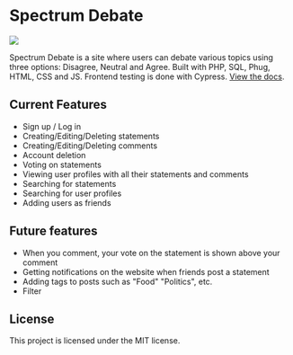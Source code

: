 # Spectrum Debate

<img src="https://github.com/Laptop-Salad/SpectrumDebate/assets/80591698/4d534b77-34fe-4d3b-b8ed-289c7b71977e">

Spectrum Debate is a site where users can debate various topics using three options: Disagree, Neutral and Agree. Built with PHP, SQL, Phug, HTML, CSS and JS. Frontend testing is done with Cypress. [View the docs](https://github.com/Laptop-Salad/SpectrumDebate/tree/master/docs).

## Current Features
- Sign up / Log in
- Creating/Editing/Deleting statements
- Creating/Editing/Deleting comments
- Account deletion
- Voting on statements
- Viewing user profiles with all their statements and comments
- Searching for statements
- Searching for user profiles
- Adding users as friends

## Future features
- When you comment, your vote on the statement is shown above your comment
- Getting notifications on the website when friends post a statement
- Adding tags to posts such as "Food" "Politics", etc.
- Filter

## License
This project is licensed under the MIT license.
